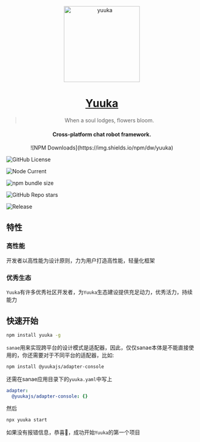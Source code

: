 <p align="center">
  <a href="https://www.github.com/lisk809/yuuka">
    <img src="https://yuuka.js.org/logo.png" width="200" height="200" alt="yuuka">
  </a>
</p>

<div align="center">

# [Yuuka](https://yuuka.js.org/)

> When a soul lodges, flowers bloom.


#### Cross-platform chat robot framework.


</div>

<p align="center">
  ![NPM Downloads](https://img.shields.io/npm/dw/yuuka)

  ![GitHub License](https://img.shields.io/github/license/yuukajs/yuuka)

  ![Node Current](https://img.shields.io/node/v/yuuka)

  ![npm bundle size](https://img.shields.io/bundlephobia/min/yuuka)

  ![GitHub Repo stars](https://img.shields.io/github/stars/yuukajs/yuuka)

  ![Release](https://img.shields.io/github/v/release/yuukajs/yuuka?color=blueviolet&include_prereleases)

</p>

## 特性

### 高性能

开发者以高性能为设计原则，力为用户打造高性能，轻量化框架

### 优秀生态

`Yuuka`有许多优秀社区开发者，为`Yuuka`生态建设提供充足动力，优秀活力，持续能力


## 快速开始

```bash
npm install yuuka -g
```

`sanae`用来实现跨平台的设计模式是适配器，因此，仅仅sanae本体是不能直接使用的，你还需要对于不同平台的适配器，比如:

```bash
npm install @yuukajs/adapter-console
```

还需在sanae应用目录下的`yuuka.yaml`中写上
```yaml
adapter:
  @yuukajs/adapter-console: {}
```

然后
```bash
npx yuuka start
```

如果没有报错信息，恭喜🎉，成功开始`Yuuka`的第一个项目
